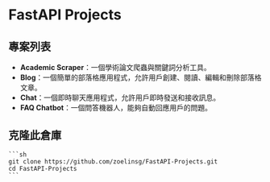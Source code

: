 # FastAPI Projects

## 專案列表
- **Academic Scraper**：一個學術論文爬蟲與關鍵詞分析工具。
- **Blog**：一個簡單的部落格應用程式，允許用戶創建、閱讀、編輯和刪除部落格文章。
- **Chat**：一個即時聊天應用程式，允許用戶即時發送和接收訊息。
- **FAQ Chatbot**：一個問答機器人，能夠自動回應用戶的問題。

## 克隆此倉庫
    ```sh
    git clone https://github.com/zoelinsg/FastAPI-Projects.git
    cd FastAPI-Projects
    ```

